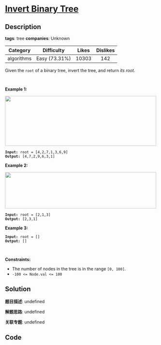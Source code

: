 # [Invert Binary Tree](https://leetcode.com/problems/invert-binary-tree/description/)

## Description

**tags**: tree
**companies**: Unknown

| Category | Difficulty | Likes | Dislikes |
| :------: | :--------: | :---: | :------: |
| algorithms | Easy (73.31%) | 10303 | 142 |

<p>Given the <code>root</code> of a binary tree, invert the tree, and return <em>its root</em>.</p>

<p>&nbsp;</p>
<p><strong class="example">Example 1:</strong></p>
<img alt="" src="https://assets.leetcode.com/uploads/2021/03/14/invert1-tree.jpg" style="width: 500px; height: 165px;" />
<pre><code><strong>Input:</strong> root = [4,2,7,1,3,6,9]
<strong>Output:</strong> [4,7,2,9,6,3,1]</code></pre>

<p><strong class="example">Example 2:</strong></p>
<img alt="" src="https://assets.leetcode.com/uploads/2021/03/14/invert2-tree.jpg" style="width: 500px; height: 120px;" />
<pre><code><strong>Input:</strong> root = [2,1,3]
<strong>Output:</strong> [2,3,1]</code></pre>

<p><strong class="example">Example 3:</strong></p>

<pre><code><strong>Input:</strong> root = []
<strong>Output:</strong> []</code></pre>

<p>&nbsp;</p>
<p><strong>Constraints:</strong></p>

<ul>
	<li>The number of nodes in the tree is in the range <code>[0, 100]</code>.</li>
	<li><code>-100 &lt;= Node.val &lt;= 100</code></li>
</ul>



## Solution

**题目描述**: undefined

**解题思路**: undefined

**关联专题**: undefined

## Code